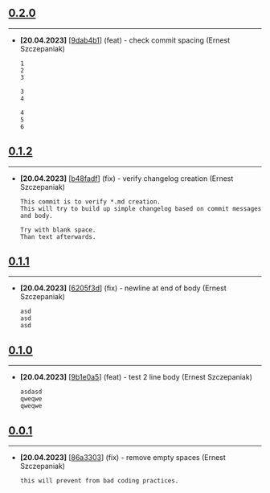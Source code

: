 ## **[0.2.0](https://github.com/ErnestSzczepaniak/version/tree/9dab4b1)**
---
* **[20.04.2023]** [[9dab4b1](https://github.com/ErnestSzczepaniak/version/commit/9dab4b1)] (feat) - check commit spacing (Ernest Szczepaniak)

   ```
   1
   2
   3
   
   3
   4
   
   4
   5
   6
   ```
## **[0.1.2](https://github.com/ErnestSzczepaniak/version/tree/b48fadf)**
---
* **[20.04.2023]** [[b48fadf](https://github.com/ErnestSzczepaniak/version/commit/b48fadf)] (fix) - verify changelog creation (Ernest Szczepaniak)

   ```
   This commit is to verify *.md creation.
   This will try to build up simple changelog based on commit messages and body.
   
   Try with blank space.
   Than text afterwards.
   ```
## **[0.1.1](https://github.com/ErnestSzczepaniak/version/tree/6205f3d)**
---
* **[20.04.2023]** [[6205f3d](https://github.com/ErnestSzczepaniak/version/commit/6205f3d)] (fix) - newline at end of body (Ernest Szczepaniak)

   ```
   asd
   asd
   asd
   ```
## **[0.1.0](https://github.com/ErnestSzczepaniak/version/tree/9b1e0a5)**
---
* **[20.04.2023]** [[9b1e0a5](https://github.com/ErnestSzczepaniak/version/commit/9b1e0a5)] (feat) - test 2 line body (Ernest Szczepaniak)

   ```
   asdasd
   qweqwe
   qweqwe
   ```
## **[0.0.1](https://github.com/ErnestSzczepaniak/version/tree/86a3303)**
---
* **[20.04.2023]** [[86a3303](https://github.com/ErnestSzczepaniak/version/commit/86a3303)] (fix) - remove empty spaces (Ernest Szczepaniak)

   ```
   this will prevent from bad coding practices.
   ```
